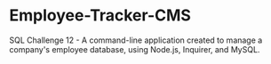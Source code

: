 # Employee-Tracker-CMS
SQL Challenge 12 - A command-line application created to manage a company's employee database, using Node.js, Inquirer, and MySQL.
